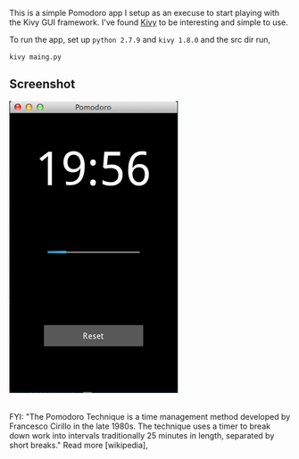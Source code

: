 This is a simple Pomodoro app I setup as an execuse to start playing with the Kivy GUI framework. I've found [Kivy] to be interesting and simple to use.


To run the app, set up `python 2.7.9` and `kivy 1.8.0` and the src dir run,

```
kivy maing.py
```

## Screenshot
![Alt text](media/screen1.png?raw=true "Counting down..")



<br>
FYI: "The Pomodoro Technique is a time management method developed by Francesco Cirillo in the late 1980s. The technique uses a timer to break down work into intervals traditionally 25 minutes in length, separated by short breaks." Read more [wikipedia],

[Kivy]: http://kivy.org/#home
[wikipedia]: http://en.wikipedia.org/wiki/Pomodoro_Technique
